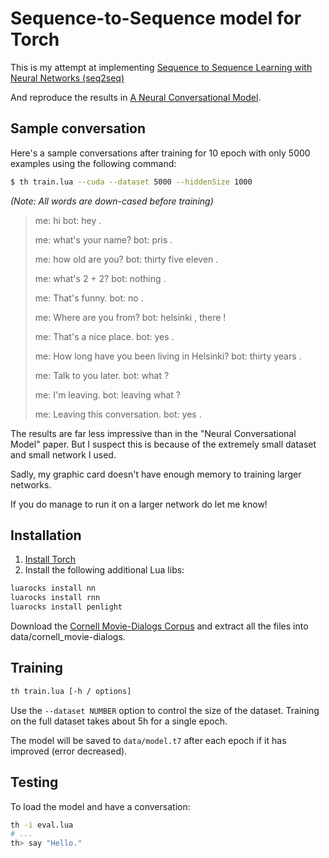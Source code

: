 # Sequence-to-Sequence model for Torch

This is my attempt at implementing [Sequence to Sequence Learning with Neural Networks (seq2seq)](http://papers.nips.cc/paper/5346-sequence-to-sequence-learning-with-neural-networks.pdf)

And reproduce the results in [A Neural Conversational Model](http://arxiv.org/pdf/1506.05869.pdf).

## Sample conversation

Here's a sample conversations after training for 10 epoch with only 5000 examples using the following command:

```sh
$ th train.lua --cuda --dataset 5000 --hiddenSize 1000
```

_(Note: All words are down-cased before training)_

> me: hi
> bot: hey .
> 
> me: what's your name?
> bot: pris .
> 
> me: how old are you?
> bot: thirty five eleven .
> 
> me: what's 2 + 2?
> bot: nothing .
> 
> me: That's funny.
> bot: no .
> 
> me: Where are you from?
> bot: helsinki , there !
> 
> me: That's a nice place.
> bot: yes .
> 
> me: How long have you been living in Helsinki?
> bot: thirty years .
> 
> me: Talk to you later.
> bot: what ?
> 
> me: I'm leaving.
> bot: leaving what ?
> 
> me: Leaving this conversation.
> bot: yes .

The results are far less impressive than in the "Neural Conversational Model" paper. But I suspect this is because of the extremely small dataset and small network I used.

Sadly, my graphic card doesn't have enough memory to training larger networks.

If you do manage to run it on a larger network do let me know!

## Installation

1. [Install Torch](http://torch.ch/docs/getting-started.html)
2. Install the following additional Lua libs:

```sh
luarocks install nn
luarocks install rnn
luarocks install penlight
```

Download the [Cornell Movie-Dialogs Corpus](http://www.mpi-sws.org/~cristian/Cornell_Movie-Dialogs_Corpus.html) and extract all the files into data/cornell_movie-dialogs.

## Training

```sh
th train.lua [-h / options]
```

Use the `--dataset NUMBER` option to control the size of the dataset. Training on the full dataset takes about 5h for a single epoch.

The model will be saved to `data/model.t7` after each epoch if it has improved (error decreased).

## Testing

To load the model and have a conversation:

```sh
th -i eval.lua
# ...
th> say "Hello."
```
